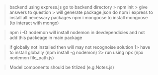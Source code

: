 > backend using express.js
>go to backend directory > npm init > give answers to question > will generate package.json
>do npm i express to install all necessary packages
>npm i mongoose to install mongoose (to interact with mongo)

>npm i -D nodemon will install nodemon in devdependicies and not add this packeage in main package

>if globally not installed then will may not recognoise
>solution 1> have to install globally (npm install -g nodemon)
          2> run using npx (npx nodemon file_path.js)

> Model components should be titlized (e.g:Notes.js)